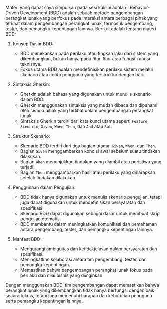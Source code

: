 Materi yang dapat saya simpulkan pada sesi kali ini adalah : 
Behavior-Driven Development (BDD) adalah sebuah metode pengembangan perangkat lunak yang berfokus pada interaksi antara berbagai pihak yang terlibat dalam pengembangan perangkat lunak, termasuk pengembang, tester, dan pemangku kepentingan lainnya. Berikut adalah tentang materi BDD:

1. Konsep Dasar BDD:
   - BDD menekankan pada perilaku atau tingkah laku dari sistem yang dikembangkan, bukan hanya pada fitur-fitur atau fungsi-fungsi teknisnya.
   - Fokus utama BDD adalah mendefinisikan perilaku sistem melalui skenario atau cerita pengguna yang terstruktur dengan baik.

2. Sintaksis Gherkin:
   - Gherkin adalah bahasa yang digunakan untuk menulis skenario dalam BDD.
   - Gherkin menggunakan sintaksis yang mudah dibaca dan dipahami oleh semua pihak yang terlibat dalam pengembangan perangkat lunak.
   - Sintaksis Gherkin terdiri dari kata kunci utama seperti `Feature`, `Scenario`, `Given`, `When`, `Then`, dan `And` atau `But`.

3. Struktur Skenario:
   - Skenario BDD terdiri dari tiga bagian utama: `Given`, `When`, dan `Then`.
   - Bagian `Given` menggambarkan kondisi awal sebelum suatu tindakan dilakukan.
   - Bagian `When` menunjukkan tindakan yang diambil atau peristiwa yang terjadi.
   - Bagian `Then` menggambarkan hasil atau perilaku yang diharapkan setelah tindakan dilakukan.

4. Penggunaan dalam Pengujian:
   - BDD tidak hanya digunakan untuk menulis skenario pengujian, tetapi juga dapat digunakan untuk mendefinisikan persyaratan dan spesifikasi.
   - Skenario BDD dapat digunakan sebagai dasar untuk membuat skrip pengujian otomatis.
   - BDD membantu dalam meningkatkan komunikasi dan pemahaman antara pengembang, tester, dan pemangku kepentingan lainnya.

5. Manfaat BDD:
   - Mengurangi ambiguitas dan ketidakjelasan dalam persyaratan dan spesifikasi.
   - Meningkatkan kolaborasi antara tim pengembang, tester, dan pemangku kepentingan.
   - Memastikan bahwa pengembangan perangkat lunak fokus pada perilaku dan nilai bisnis yang diinginkan.

Dengan menggunakan BDD, tim pengembangan dapat memastikan bahwa perangkat lunak yang dikembangkan tidak hanya berfungsi dengan baik secara teknis, tetapi juga memenuhi harapan dan kebutuhan pengguna serta pemangku kepentingan lainnya.